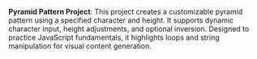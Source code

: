 **Pyramid Pattern Project**:
This project creates a customizable pyramid pattern using a specified character and height. It supports dynamic character input, height adjustments, and optional inversion. Designed to practice JavaScript fundamentals, it highlights loops and string manipulation for visual content generation.
